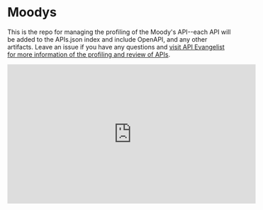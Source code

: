 # Moodys
This is the repo for managing the profiling of the Moody's API--each API will be added to the APIs.json index and include OpenAPI, and any other artifacts. Leave an issue if you have any questions and [visit API Evangelist for more information of the profiling and review of APIs](https://apievangelist.com/services/).

<iframe width="560" height="315" src="https://www.youtube.com/embed/UCOMCd1c9_Q?si=gMqsCh8nWWIo5Cft" title="YouTube video player" frameborder="0" allow="accelerometer; autoplay; clipboard-write; encrypted-media; gyroscope; picture-in-picture; web-share" referrerpolicy="strict-origin-when-cross-origin" allowfullscreen></iframe>
